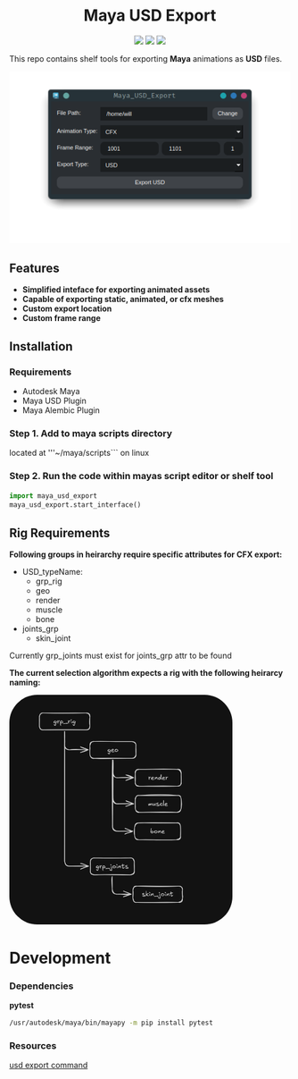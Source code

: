 <h1 align="center">Maya USD Export</h1>
<p align="center"}>
  <img src="https://img.shields.io/badge/Maya-37A5CC?style=for-the-badge&logo=autodeskmaya&logoColor=white">
  <img src="https://img.shields.io/badge/Python-FFD43B?style=for-the-badge&logo=python&logoColor=blue">
  <img src="https://img.shields.io/badge/Qt-41CD52?style=for-the-badge&logo=Qt&logoColor=white">
</p>

This repo contains shelf tools for exporting **Maya** animations as **USD** files.

<div align="center">
    <img src="screenshots/user_interface.png" alt="interface">
</div>

## Features
- **Simplified inteface for exporting animated assets**
- **Capable of exporting static, animated, or cfx meshes**
- **Custom export location**
- **Custom frame range**

## Installation
### Requirements
- Autodesk Maya
- Maya USD Plugin
- Maya Alembic Plugin

### Step 1. Add to maya scripts directory
located at '''~/maya/scripts``` on linux
### Step 2. Run the code within mayas script editor or shelf tool
```python
import maya_usd_export
maya_usd_export.start_interface()
```

## Rig Requirements
**Following groups in heirarchy require specific attributes for CFX export:**
- USD_typeName:
  - grp_rig
  - geo
  - render
  - muscle
  - bone
- joints_grp
  - skin_joint

Currently grp_joints must exist for joints_grp attr to be found

**The current selection algorithm expects a rig with the following heirarcy naming:**
<div align="left">
  <img src="screenshots/rig_hierarchy.png" alt="Rig Hierarchy" style="border-radius: 50px;" width="400">
</div>

# Development
### Dependencies
**pytest**  
```sh
/usr/autodesk/maya/bin/mayapy -m pip install pytest
```
### Resources
[usd export command](https://github.com/Autodesk/maya-usd/tree/dev/lib/mayaUsd/commands)
